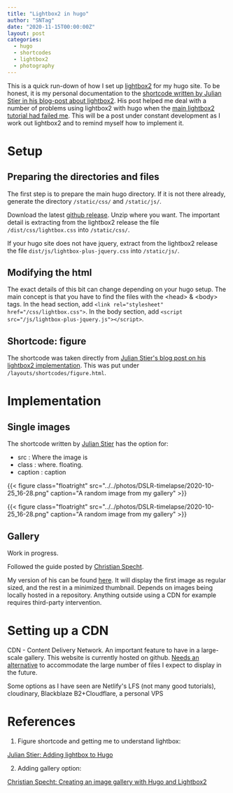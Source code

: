 ```yaml
---
title: "Lightbox2 in hugo"
author: "SNTag"
date: "2020-11-15T00:00:00Z"
layout: post
categories:
  - hugo
  - shortcodes
  - lightbox2
  - photography
---
```


This is a quick run-down of how I set up [lightbox2](https://lokeshdhakar.com/projects/lightbox2/) for my hugo site. To be honest, it is my personal documentation to the [shortcode written by Julian Stier in his blog-post about lightbox2](https://julianstier.com/posts/2020/03/hugo-and-lightbox/). His post helped me deal with a number of problems using lightbox2 with hugo when the [main lightbox2 tutorial had failed me](https://lokeshdhakar.com/projects/lightbox2/). This will be a post under constant development as I work out lightbox2 and to remind myself how to implement it.

# Setup

## Preparing the directories and files

The first step is to prepare the main hugo directory. If it is not there already, generate the directory `/static/css/` and `/static/js/`.

Download the latest [github release](https://github.com/lokesh/lightbox2/releases). Unzip where you want. The important detail is extracting from the lightbox2 release the file `/dist/css/lightbox.css` into `/static/css/`.

If your hugo site does not have jquery, extract from the lightbox2 release the file `dist/js/lightbox-plus-jquery.css` into `/static/js/`.

## Modifying the html

The exact details of this bit can change depending on your hugo setup. The main concept is that you have to find the files with the \<head\> \& \<body\> tags. In the head section, add `<link rel="stylesheet" href="/css/lightbox.css">`. In the body section, add `<script src="/js/lightbox-plus-jquery.js"></script>`.

## Shortcode: figure

The shortcode was taken directly from [Julian Stier's blog post on his lightbox2 implementation](https://julianstier.com/posts/2020/03/hugo-and-lightbox/). This was put under `/layouts/shortcodes/figure.html`.


# Implementation

## Single images

The shortcode written by [Julian Stier](https://julianstier.com/posts/2020/03/hugo-and-lightbox/) has the option for:

- src : Where the image is
- class : where. floating.
- caption : caption

\{\{\< figure class="floatright" src="../../photos/DSLR-timelapse/2020-10-25_16-28.png" caption="A random image from my gallery" \>\}\}

{{< figure class="floatright" src="../../photos/DSLR-timelapse/2020-10-25_16-28.png" caption="A random image from my gallery" >}}

## Gallery

Work in progress.

Followed the guide posted by [Christian Specht](https://christianspecht.de/2020/08/10/creating-an-image-gallery-with-hugo-and-lightbox2/).

My version of his can be found
[here](https://github.com/SNTag/blog-hugo/blob/master/layouts/shortcodes/gallery2.html). It will
display the first image as regular sized, and the rest in a minimized thumbnail. Depends on images being locally hosted in a repository. Anything outside using a CDN for example requires third-party intervention.

# Setting up a CDN

CDN - Content Delivery Network. An important feature to have in a large-scale gallery. This website
is currently hosted on github. [Needs an alternative](https://www.reddit.com/r/gohugo/comments/jxv2vq/making_my_own_instagram_in_hugo/) to accommodate the large number of files I expect
to display in the future.

Some options as I have seen are Netlify's LFS (not many good tutorials), cloudinary, Blackblaze B2+Cloudflare, a personal VPS

# References

1. Figure shortcode and getting me to understand lightbox:

[Julian Stier: Adding lightbox to Hugo](https://julianstier.com/posts/2020/03/hugo-and-lightbox/)


2. Adding gallery option:

[Christian Specht: Creating an image gallery with Hugo and Lightbox2](https://christianspecht.de/2020/08/10/creating-an-image-gallery-with-hugo-and-lightbox2/)
